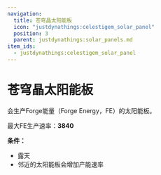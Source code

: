 ```yaml
---
navigation:
  title: 苍穹晶太阳能板
  icon: "justdynathings:celestigem_solar_panel"
  position: 3
  parent: justdynathings:solar_panels.md
item_ids:
  - justdynathings:celestigem_solar_panel
---
```


# 苍穹晶太阳能板

会生产Forge能量（Forge Energy，FE）的太阳能板。

最大FE生产速率：**3840**

**条件：**
- 露天
- 邻近的太阳能板会增加产能速率

<BlockImage id="justdynathings:celestigem_solar_panel" scale="4.0"/>

<Recipe id="justdynathings:celestigem_solar_panel" />
